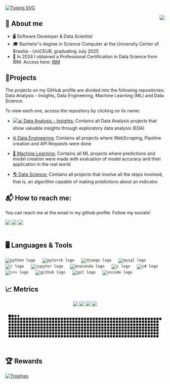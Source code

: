 [![Typing SVG](https://readme-typing-svg.herokuapp.com?font=Roboto+Mono&size=28&duration=3500&pause=200&color=F7E6F5&center=true&width=800&lines=Hello!+I'm+Augusto+Oliveira!+👋🏻)](https://git.io/typing-svg)

<img align="right" src="https://visitor-badge.laobi.icu/badge?page_id=gut0oliveira.gut0oliveira&left_color=royalblue&right_color=black" />

## 📖 About me
- 🖥 Software Developer & Data Scientist
- 🎓 Bachelor's degree in Science Computer at the  University Center of Brasilia - UniCEUB, graduating July 2025
- 🌟 In 2024 I obtained a Professional Certification in Data Science from IBM. Access here: [IBM](https://www.coursera.org/account/accomplishments/professional-cert/7EFVREK5NY5X)

## 🚀Projects

The projects on my GitHub profile are divided into the following repositories: Data Analysis - Insights, Data Engineering, Machine Learning (ML) and Data Science.

To view each one, access the repository by clicking on its name:

- [![📊 Data Analysis - Insights:](https://github.com/gut0oliveira/Data-Analysis-Insights)](https://github.com/gut0oliveira/Data-Analysis-Insights) Contains all Data Analysis projects that show valuable insights through exploratory data analysis (EDA)

- [🌐 Data Engineering:](https://github.com/gut0oliveira/Data-Engineering) Contains all projects where WebScraping, Pipeline creation and API Requests were done

- [🤖 Machine Learning:](https://github.com/gut0oliveira/Machine-Learning) Contains all ML projects where predictions and model creation were made with evaluation of model accuracy and their application in the real world

- [🌎 Data Science:](https://github.com/gut0oliveira/Data-Science) Contains all projects that involve all the steps involved, that is, an algorithm capable of making predictions about an indicator.


## 📬 How to reach me:
  You can reach me at the email in my github profile. Follow my socials!
  <div>
    <a href="https://github.com/gut0oliveira">
    <a href="https://www.linkedin.com/in/augusto-oliveira-silva/"><img src="https://img.shields.io/badge/LinkedIn-0077B5?style=for-the-badge&logo=linkedin&logoColor=white"></a>
    <a href="mailto:augusto010oliveira@gmail.com"><img src="https://img.shields.io/badge/Gmail-D14836?style=for-the-badge&logo=gmail&logoColor=white"></a>
    <a href="https://www.instagram.com/augusto__olv"><img src="https://img.shields.io/badge/Instagram-E4405F?style=for-the-badge&logo=instagram&logoColor=white"></a>
</div><br/>

## 🖥️ Languages & Tools
<div align="left">
    <code><img src="https://cdn.jsdelivr.net/gh/devicons/devicon/icons/python/python-original.svg" height="30" alt="python logo"  /></code>
  <img width="14" />
    <code><img src="https://skillicons.dev/icons?i=pytorch" height="30" alt="pytorch logo"  /></code>
  <img width="14" />
    <code><img src="https://skillicons.dev/icons?i=django" height="30" alt="django logo"  /></code>
  <img width="14" />
    <code><img src="https://skillicons.dev/icons?i=mysql" height="30" alt="mysql logo"  /></code>
  <img width="14" />
    <code><img src="https://skillicons.dev/icons?i=r" height="30" alt="r logo"  /></code>
  <img width="14" />
    <code><img src="https://cdn.jsdelivr.net/gh/devicons/devicon/icons/jupyter/jupyter-original.svg" height="30" alt="jupyter logo"  /></code>
  <img width="14" />
    <code><img src="https://skillicons.dev/icons?i=anaconda" height="30" alt="anaconda logo"  /></code>
  <img width="14" />
    <code><img src="https://skillicons.dev/icons?i=c" height="30" alt="c logo"  /></code>
  <img width="14" />
    <code><img src="https://skillicons.dev/icons?i=cs" height="30" alt="c# logo"  /></code>
  <img width="14" />
    <code><img src="https://skillicons.dev/icons?i=cpp" height="30" alt="c++ logo"  /></code>
  <img width="14" />
    <code><img src="https://skillicons.dev/icons?i=github" height="30" alt="github logo"  /></code>
  <img width="14" />
    <code><img src="https://cdn.jsdelivr.net/gh/devicons/devicon/icons/git/git-original.svg" height="30" alt="git logo"  /></code>
  <img width="14" />
    <code><img src="https://skillicons.dev/icons?i=vscode" height="30" alt="vscode logo"  /></code>
  <img width="14" />
</div>

## 📈 Metrics
<div align="center">
  <img width="440px" src="https://github-readme-stats.vercel.app/api?username=gut0oliveira&show_icons=true&theme=midnight-purple">
  <img width="385px" src="https://github-readme-stats.anuraghazra1.vercel.app/api/top-langs/?username=gut0oliveira&layout=compact&theme=midnight-purple" />
  <img width="440px" src="https://github-readme-activity-graph.vercel.app/graph?username=gut0oliveira&bg_color=141414&color=cac9cf&line=2b00ff&point=ffffff&area=true&hide_border=false" >
  <img width="385px" src="https://github-readme-streak-stats.herokuapp.com/?user=gut0oliveira&theme=midnight-purple" />
</div>

![Snake animation](https://raw.githubusercontent.com/gut0oliveira/gut0oliveira/output/github-contribution-grid-snake-dark.svg)

## 🏆 Rewards
[![Trophies](https://github-profile-trophy.vercel.app/?username=gut0oliveira&theme=radical)](https://github.com/ryo-ma/github-profile-trophy)

